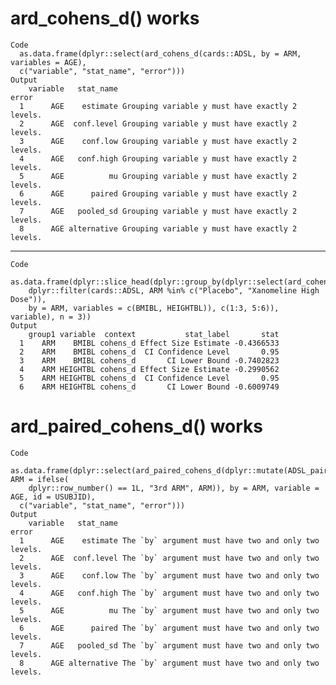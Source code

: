 # ard_cohens_d() works

    Code
      as.data.frame(dplyr::select(ard_cohens_d(cards::ADSL, by = ARM, variables = AGE),
      c("variable", "stat_name", "error")))
    Output
        variable   stat_name                                           error
      1      AGE    estimate Grouping variable y must have exactly 2 levels.
      2      AGE  conf.level Grouping variable y must have exactly 2 levels.
      3      AGE    conf.low Grouping variable y must have exactly 2 levels.
      4      AGE   conf.high Grouping variable y must have exactly 2 levels.
      5      AGE          mu Grouping variable y must have exactly 2 levels.
      6      AGE      paired Grouping variable y must have exactly 2 levels.
      7      AGE   pooled_sd Grouping variable y must have exactly 2 levels.
      8      AGE alternative Grouping variable y must have exactly 2 levels.

---

    Code
      as.data.frame(dplyr::slice_head(dplyr::group_by(dplyr::select(ard_cohens_d(
        dplyr::filter(cards::ADSL, ARM %in% c("Placebo", "Xanomeline High Dose")),
        by = ARM, variables = c(BMIBL, HEIGHTBL)), c(1:3, 5:6)), variable), n = 3))
    Output
        group1 variable  context           stat_label       stat
      1    ARM    BMIBL cohens_d Effect Size Estimate -0.4366533
      2    ARM    BMIBL cohens_d  CI Confidence Level       0.95
      3    ARM    BMIBL cohens_d       CI Lower Bound -0.7402823
      4    ARM HEIGHTBL cohens_d Effect Size Estimate -0.2990562
      5    ARM HEIGHTBL cohens_d  CI Confidence Level       0.95
      6    ARM HEIGHTBL cohens_d       CI Lower Bound -0.6009749

# ard_paired_cohens_d() works

    Code
      as.data.frame(dplyr::select(ard_paired_cohens_d(dplyr::mutate(ADSL_paired, ARM = ifelse(
        dplyr::row_number() == 1L, "3rd ARM", ARM)), by = ARM, variable = AGE, id = USUBJID),
      c("variable", "stat_name", "error")))
    Output
        variable   stat_name                                                error
      1      AGE    estimate The `by` argument must have two and only two levels.
      2      AGE  conf.level The `by` argument must have two and only two levels.
      3      AGE    conf.low The `by` argument must have two and only two levels.
      4      AGE   conf.high The `by` argument must have two and only two levels.
      5      AGE          mu The `by` argument must have two and only two levels.
      6      AGE      paired The `by` argument must have two and only two levels.
      7      AGE   pooled_sd The `by` argument must have two and only two levels.
      8      AGE alternative The `by` argument must have two and only two levels.

